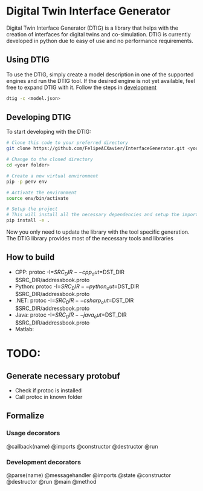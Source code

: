# Digital Twin Interface Generator

Digital Twin Interface Generator (DTIG) is a library that helps with the creation of interfaces for digital twins and co-simulation.
DTIG is currently developed in python due to easy of use and no performance requirements.

## <a name="setup"></a> Using DTIG
To use the DTIG, simply create a model description in one of the supported engines and run the DTIG tool.
If the desired engine is not yet available, feel free to expand DTIG with it.
Follow the steps in [development](#development)

```bash
dtig -c <model.json>
```

## <a name="development"></a> Developing DTIG

To start developing with the DTIG:
```bash
# Clone this code to your preferred directory
git clone https://github.com/FelipeACXavier/InterfaceGenerator.git <your folder>

# Change to the cloned directory
cd <your folder>

# Create a new virtual environment
pip -p penv env

# Activate the environment
source env/bin/activate

# Setup the project
# This will install all the necessary dependencies and setup the import paths
pip install -e .
```

Now you only need to update the library with the tool specific generation.
The DTIG library provides most of the necessary tools and libraries 

## How to build

- CPP: protoc -I=$SRC_DIR --cpp_out=$DST_DIR $SRC_DIR/addressbook.proto
- Python: protoc -I=$SRC_DIR --python_out=$DST_DIR $SRC_DIR/addressbook.proto
- .NET: protoc -I=$SRC_DIR --csharp_out=$DST_DIR $SRC_DIR/addressbook.proto
- Java: protoc -I=$SRC_DIR --java_out=$DST_DIR $SRC_DIR/addressbook.proto
- Matlab:

# TODO: 
## Generate necessary protobuf
- Check if protoc is installed
- Call protoc in known folder

## Formalize
### Usage decorators
@callback(name)
@imports
@constructor
@destructor
@run

### Development decorators
@parse(name)
@messagehandler
@imports
@state
@constructor
@destructor
@run
@main
@method
